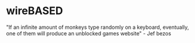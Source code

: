 # wireBASED

"If an infinite amount of monkeys type randomly on a keyboard, eventually, one of them will produce an unblocked games website" - Jef bezos
